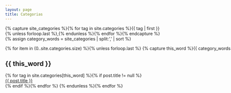 ```yaml
---
layout: page
title: Categorias
---
```


{% capture site_categories %}{% for tag in site.categories %}{{ tag | first }}{% unless forloop.last %},{% endunless %}{% endfor %}{% endcapture %}
{% assign category_words = site_categories | split:',' | sort %}

<!-- Posts by Tag -->
<div style="width: 1200px;">
  {% for item in (0..site.categories.size) %}{% unless forloop.last %}
    {% capture this_word %}{{ category_words[item] }}{% endcapture %}
    <h2 id="{{ this_word | cgi_escape }}">{{ this_word }}</h2>
    {% for tag in site.categories[this_word] %}{% if post.title != null %}
      <div>
        <span style="float: left;">
          <a href="{{ post.url }}">{{ post.title }}</a>
        </span>
        <span style="float: right;">
          {{ post.date | date_to_string }}
        </span>
      </div>
      <div style="clear: both;"></div>
    {% endif %}{% endfor %}
  {% endunless %}{% endfor %}
</div>  
